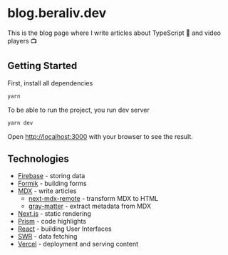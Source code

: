 # blog.beraliv.dev

This is the blog page where I write articles about TypeScript 🦺 and video players 📺

## Getting Started

First, install all dependencies

```bash
yarn
```

To be able to run the project, you run dev server

```bash
yarn dev
```

Open [http://localhost:3000](http://localhost:3000) with your browser to see the result.

## Technologies

- [Firebase](https://firebase.google.com/?gclsrc=aw.ds&gclid=Cj0KCQiA_JWOBhDRARIsANymNOZHP8ZGgGZaai_oWZ_L9ajH6IqX4FcM4Hfbi7094cCGAY2M057LbWAaAkO8EALw_wcB) - storing data
- [Formik](https://formik.org/) - building forms
- [MDX](https://mdxjs.com/) - write articles
  - [next-mdx-remote](https://github.com/hashicorp/next-mdx-remote) - transform MDX to HTML
  - [gray-matter](https://github.com/jonschlinkert/gray-matter) - extract metadata from MDX
- [Next.js](https://nextjs.org/) - static rendering
- [Prism](https://github.com/FormidableLabs/prism-react-renderer) - code highlights
- [React](https://reactjs.org/) - building User Interfaces
- [SWR](https://github.com/vercel/swr) - data fetching
- [Vercel](https://vercel.com/) - deployment and serving content
